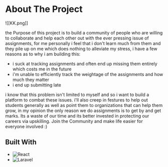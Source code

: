 # About The Project

![[KK.png]]

the Purpose of this project is to build a community of people who are willing to collaborate and help each other out with the ever pressing issue of assignments, for me personally i feel that i don't learn much from them and they pile up on me which does nothing to alleviate my stress, 
i have a few reasons as to why i am building this:

- i suck at tracking assignments and often end up missing them entirely which costs me in the future
- i'm unable to efficiently track the weightage of the assignments and how much they matter
- i end up submitting late

i know that this problem isn't limited to myself and so i want to build a platform to combat these issues. i'll also creep in festures to help out students generally as well as point them to organizations that can help them grow, in my opinion the only reason we do assignments is to get by and get marks. Its a waste of our time and its better invested in protecting our careers via upskilling.
Join the Community and make life easier for everyone involved :)

## Built With

-  ![React](https://img.shields.io/badge/next.js-000000?style=for-the-badge&logo=nextdotjs&logoColor=white)
-  ![Laravel](https://img.shields.io/badge/Laravel-FF2D20?style=for-the-badge&logo=laravel&logoColor=white)

 
 
